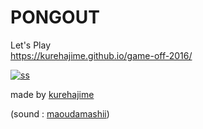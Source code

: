 # PONGOUT

Let's Play  
https://kurehajime.github.io/game-off-2016/


[![ss](https://raw.githubusercontent.com/kurehajime/game-off-2016/master/assets/ss.png)](https://kurehajime.github.io/game-off-2016/)


made by [kurehajime](https://github.com/kurehajime)

(sound : [maoudamashii](http://maoudamashii.jokersounds.com/))
